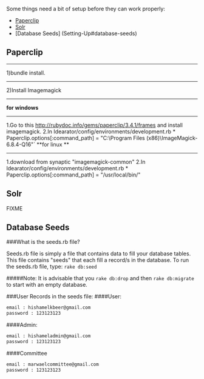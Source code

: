 Some things need a bit of setup before they can work properly:
* [Paperclip](Setting-Up#paperclip)
* [Solr](Setting-Up#solr)
* [Database Seeds] (Setting-Up#database-seeds)

## Paperclip

***
1)bundle install.

***

2)Install Imagemagick
***

**for windows**
***

   1.Go to this <http://rubydoc.info/gems/paperclip/3.4.1/frames> and install imagemagick.
   2.In Idearator/config/environments/development.rb
       *  Paperclip.options[:command_path] = "C:\Program Files (x86)\ImageMagick-6.8.4-Q16"`
 **for linux **
***

   1.download from synaptic "imagemagick-common"
   2.In Idearator/config/environments/development.rb
       * Paperclip.options[:command_path] = "/usr/local/bin/"

## Solr
FIXME

## Database Seeds
###What is the seeds.rb file?

Seeds.rb file is simply a file that contains data to fill your database 
tables. This file contains "seeds" that each fill a record/s in the 
database. 
To run the seeds.rb file, type:
`rake db:seed`

#####Note:
It is advisable that you `rake db:drop` and then `rake db:migrate`
to start with an empty database.

###User Records in the seeds file:
####User:
```sh
email : hishamelkbeer@gmail.com
password : 123123123
```
####Admin:
```sh
email : hishameladmin@gmail.com
password : 123123123
```
####Committee
```sh
email : marwaelcommittee@gmail.com
password : 123123123
```